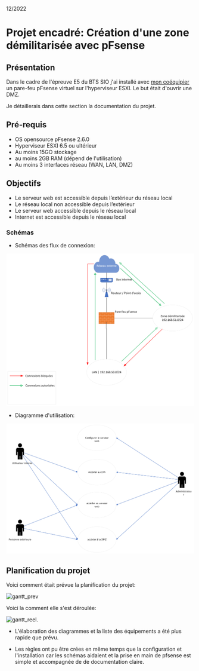 12/2022

# Projet encadré: Création d'une zone démilitarisée avec pFsense

## Présentation

Dans le cadre de l'épreuve E5 du BTS SIO j'ai installé avec [mon coéquipier](https://62c3001898ccd.site123.me/) un pare-feu pFsense virtuel sur l'hyperviseur ESXI. Le but était d'ouvrir une DMZ.


Je détaillerais dans cette section la documentation du projet.

## Pré-requis

* OS opensource pFsense 2.6.0
* Hyperviseur ESXI 6.5 ou ultérieur
* Au moins 15GO stockage
* au moins 2GB RAM (dépend de l'utilisation)
* Au moins 3 interfaces réseau (WAN, LAN, DMZ)

## Objectifs



* Le serveur web est accessible depuis l’extérieur du réseau local
* Le réseau local non accessible depuis l’extérieur
* Le serveur web accessible depuis le réseau local
* Internet est accessible depuis le réseau local

### Schémas

* Schémas des flux de connexion:

![Diagramme de déploiement](https://raw.githubusercontent.com/1Tyron140/doc/main/images/pfsense/diagramme_deploiement.png "Diagramme de déploiement, schéma des flux")

* Diagramme d'utilisation:


![Diagramme d'utilisation](https://raw.githubusercontent.com/1Tyron140/doc/main/images/pfsense/diagramme_utilisation.png "Diagramme d'utilisation")

## Planification du projet

Voici comment était prévue la planification du projet:


![gantt_prev](https://github.com/1Tyron140/doc/raw/main/images/pfsense/gantt_prev.PNG)

Voici la comment elle s'est déroulée:

![gantt_reel](https://github.com/1Tyron140/doc/raw/main/images/pfsense/gantt_reel.PNG).

* L'élaboration des diagrammes et la liste des équipements a été plus rapide que prévu.

* Les règles ont pu être crées en même temps que la configuration et l'installation car les schémas aidaient et la prise en main de pfsense est simple et accompagnée de de documentation claire.


